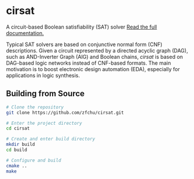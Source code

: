 # cirsat
A circuit-based Boolean satisfiability (SAT) solver
[Read the full documentation.](https://cirsat-tool.readthedocs.io/en/latest/)

Typical SAT solvers are based on conjunctive normal form (CNF) descriptions.
Given a circuit represented by a directed acyclic graph (DAG), such as
AND-Inverter Graph (AIG) and Boolean chains, *cirsat* is based on DAG-based
logic networks instead of CNF-based formats. The main motivation is to boost
electronic design automation (EDA), especially for applications in logic synthesis.

## Building from Source

```bash
# Clone the repository
git clone https://github.com/zfchu/cirsat.git

# Enter the project directory
cd cirsat

# Create and enter build directory
mkdir build
cd build

# Configure and build
cmake ..
make
```
